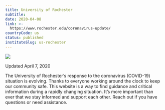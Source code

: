 ```yaml
---
title: University of Rochester
subtitle: 
date: 2020-04-08
link: >-
  https://www.rochester.edu/coronavirus-update/
countryCode: us
status: published
instituteSlug: us-rochester
---
```

![](https://www.rochester.edu/coronavirus-update/wp-content/uploads/2020/03/coronavirus-covid19-updates-and-resources-3-1200x630.png)

Updated April 7, 2020

The University of Rochester’s response to the coronavirus (COVID-19) situation is evolving. Thanks to everyone working around the clock to keep our community safe. This website is a way to find guidance and critical information during a rapidly changing situation. It’s more important than ever that we stay informed and support each other. Reach out if you have questions or need assistance.